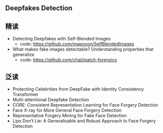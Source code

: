 ## Deepfakes Detection
## 精读
- Detecting Deepfakes with Self-Blended Images
  - code: https://github.com/mapooon/SelfBlendedImages
- What makes fake images detectable? Understanding properties that generalize
  - code: https://github.com/chail/patch-forensics
## 泛读
- Protecting Celebrities from DeepFake with Identity Consistency Transformer
- Multi-attentional Deepfake Detection
- CORE: Consistent Representation Learning for Face Forgery Detection
- Face X-ray for More General Face Forgery Detection
- Representative Forgery Mining for Fake Face Detection
- Lips Don’t Lie: A Generalisable and Robust Approach to Face Forgery Detection
